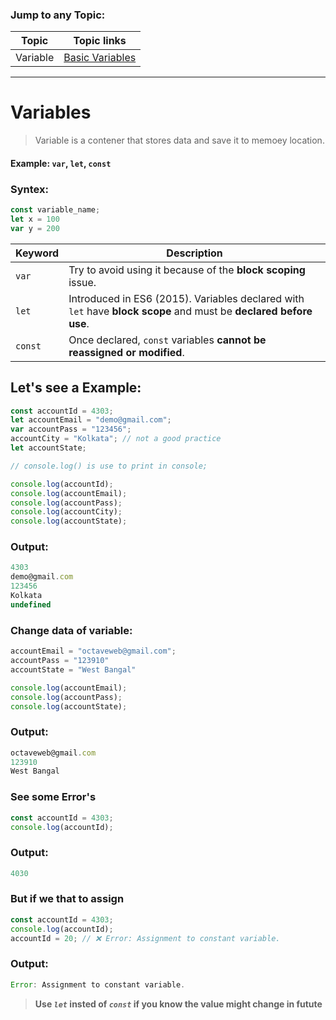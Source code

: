 ### Jump to any Topic:

| Topic    | Topic links                   |
| -------- | ----------------------------- |
| Variable | [Basic Variables](#variables) |

---

# Variables

> Variable is a contener that stores data and save it to memoey location.

#### Example: `var`, `let`, `const`

### Syntex:

```javascript
const variable_name;
let x = 100
var y = 200
```

 | Keyword | Description |
 |---------|------------|
 | `var` | Try to avoid using it because of the **block scoping** issue. |
 | `let` | Introduced in ES6 (2015). Variables declared with `let` have **block scope** and must be **declared before use**. |
 | `const` | Once declared, `const` variables **cannot be reassigned or modified**. |

<!-- [Back to Topic List](#jump-to-any-topic) -->

## Let's see a Example:
```javascript
const accountId = 4303; 
let accountEmail = "demo@gmail.com"; 
var accountPass = "123456";
accountCity = "Kolkata"; // not a good practice
let accountState;

// console.log() is use to print in console;

console.log(accountId);
console.log(accountEmail);
console.log(accountPass);
console.log(accountCity);
console.log(accountState);

```
### Output:
```javascript
4303
demo@gmail.com
123456
Kolkata
undefined 
```

### Change data of variable:

```javascript
accountEmail = "octaveweb@gmail.com";
accountPass = "123910"
accountState = "West Bangal"

console.log(accountEmail);
console.log(accountPass);
console.log(accountState);
```
### Output:
```javascript
octaveweb@gmail.com
123910
West Bangal
```

### See some Error's

```javascript
const accountId = 4303; 
console.log(accountId);
```
### Output:
```javascript
4030
```
### But if we that to assign 

```javascript
const accountId = 4303; 
console.log(accountId);
accountId = 20; // ❌ Error: Assignment to constant variable.
```
### Output:
```javascript
Error: Assignment to constant variable.
```
>**Use *`let`* insted of *`const`* if you know the value might change in futute**
